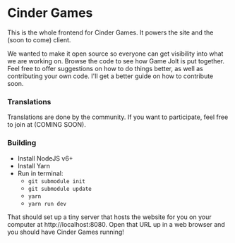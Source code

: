 # Cinder Games

This is the whole frontend for Cinder Games. It powers the site and the (soon to come) client.

We wanted to make it open source so everyone can get visibility into what we are working on. Browse the code to see how Game Jolt is put together. Feel free to offer suggestions on how to do things better, as well as contributing your own code. I'll get a better guide on how to contribute soon.

### Translations

Translations are done by the community. If you want to participate, feel free to join at (COMING SOON).

### Building

- Install NodeJS v6+
- Install Yarn
- Run in terminal:
	- `git submodule init`
	- `git submodule update`
	- `yarn`
	- `yarn run dev`

That should set up a tiny server that hosts the website for you on your computer at http://localhost:8080. Open that URL up in a web browser and you should have Cinder Games running!
